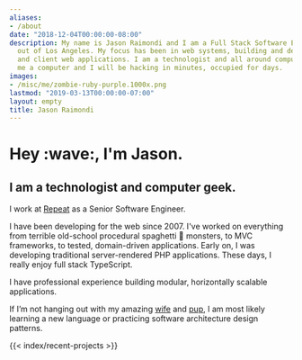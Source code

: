 ```yaml
---
aliases:
- /about
date: "2018-12-04T00:00:00-08:00"
description: My name is Jason Raimondi and I am a Full Stack Software Engineer based
  out of Los Angeles. My focus has been in web systems, building and deploying server
  and client web applications. I am a technologist and all around computer geek; give
  me a computer and I will be hacking in minutes, occupied for days.
images: 
- /misc/me/zombie-ruby-purple.1000x.png
lastmod: "2019-03-13T00:00:00-07:00"
layout: empty
title: Jason Raimondi
---
```


<div class="home">

<h1 class="animoji-me">Hey :wave:, I'm Jason.</h1>

## I am a <span id="adjective1">technologist</span> and <span id="adjective2">computer geek</span>.

I work at [Repeat](//getrepeat.io) as a Senior Software Engineer.

I have been developing for the web since 2007. I've worked on everything from terrible old-school procedural spaghetti :spaghetti: monsters, to MVC frameworks, to tested, domain-driven applications. Early on, I was developing traditional server-rendered PHP applications. These days, I really enjoy full stack TypeScript.

I have professional experience building modular, horizontally scalable applications.

If I’m not hanging out with my amazing [wife](//kimcalderone.com) and [pup](https://jasonraimondi.com/images/zombie-avatar_hu9363f3c1e4663e069451d44174bd9478_83191_0x1000_resize_q75_h2_box_3.webp), I am most likely <span id="doing1">learning a new language</span> or <span id="doing2">practicing software architecture design patterns</span>.

{{< index/recent-projects >}}

</div>

<style>
#adjective1-disable,
#adjective2-disable {
  background-image: linear-gradient(#ffffff 50%, var(--colors-white) 50%);
  background-repeat: repeat-x;

  background-position: 0 1.5rem;
  background-size: 2px 2px;
}
</style>
